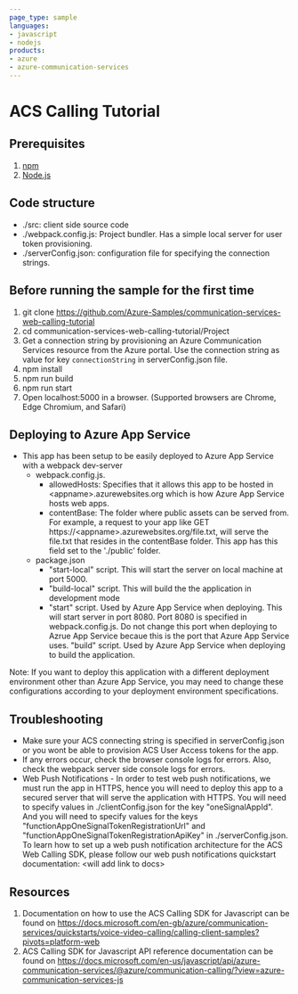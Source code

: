 ```yaml
---
page_type: sample
languages:
- javascript
- nodejs
products:
- azure
- azure-communication-services
---
```


# ACS Calling Tutorial

## Prerequisites

1. [npm](https://www.npmjs.com/get-npm)
2. [Node.js](https://nodejs.org/en/download/)

## Code structure
* ./src: client side source code
* ./webpack.config.js: Project bundler. Has a simple local server for user token provisioning.
* ./serverConfig.json: configuration file for specifying the connection strings.

## Before running the sample for the first time
1. git clone https://github.com/Azure-Samples/communication-services-web-calling-tutorial
2. cd communication-services-web-calling-tutorial/Project
3. Get a connection string by provisioning an Azure Communication Services resource from the Azure portal. Use the connection string as value for key `connectionString` in serverConfig.json file.
4. npm install
5. npm run build
6. npm run start
7. Open localhost:5000 in a browser. (Supported browsers are Chrome, Edge Chromium, and Safari)

## Deploying to Azure App Service
- This app has been setup to be easily deployed to Azure App Service with a webpack dev-server
   - webpack.config.js.
      - allowedHosts: Specifies that it allows this app to be hosted in \<appname\>.azurewebsites.org which is how Azure App Service hosts web apps.
      - contentBase: The folder where public assets can be served from. For example, a request to your app like GET https://\<appname\>.azurewebsites.org/file.txt, will serve the file.txt that resides in the contentBase folder. This app has this field set to the './public' folder.
   - package.json
      - "start-local" script. This will start the server on local machine at port 5000.
      - "build-local" script. This will build the the application in development mode
      - "start" script. Used by Azure App Service when deploying. This will start server in port 8080. Port 8080 is specified in webpack.config.js. Do not change this port when deploying to Azrue App Service becaue this is the port that Azure App Service uses. 
    "build" script. Used by Azure App Service when deploying to build the application.

Note: If you want to deploy this application with a different deployment environment other than Azure App Service, you may need to change these configurations according to your deployment environment specifications.

## Troubleshooting
   - Make sure your ACS connecting string is specified in serverConfig.json or you wont be able to provision ACS User Access tokens for the app.
   - If any errors occur, check the browser console logs for errors. Also, check the webpack server side console logs for errors.
   - Web Push Notifications - In order to test web push notifications, we must run the app in HTTPS, hence you will need to deploy this app to a secured server that will serve the application with HTTPS. You will need to specify values in ./clientConfig.json for the key "oneSignalAppId". And you will need to specify values for the keys "functionAppOneSignalTokenRegistrationUrl" and "functionAppOneSignalTokenRegistrationApiKey" in ./serverConfig.json. To learn how to set up a web push notification architecture for the ACS Web Calling SDK, please follow our web push notifications quickstart documentation: \<will add link to docs\>
## Resources

1. Documentation on how to use the ACS Calling SDK for Javascript can be found on https://docs.microsoft.com/en-gb/azure/communication-services/quickstarts/voice-video-calling/calling-client-samples?pivots=platform-web
2. ACS Calling SDK for Javascript API reference documentation can be found on https://docs.microsoft.com/en-us/javascript/api/azure-communication-services/@azure/communication-calling/?view=azure-communication-services-js
